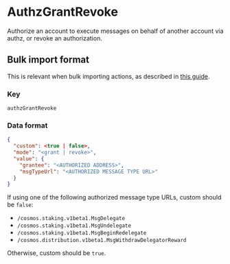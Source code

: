 # AuthzGrantRevoke

Authorize an account to execute messages on behalf of another account via authz,
or revoke an authorization.

## Bulk import format

This is relevant when bulk importing actions, as described in [this
guide](https://github.com/DA0-DA0/dao-dao-ui/wiki/Bulk-importing-actions).

### Key

`authzGrantRevoke`

### Data format

```json
{
  "custom": <true | false>,
  "mode": "<grant | revoke>",
  "value": {
    "grantee": "<AUTHORIZED ADDRESS>",
    "msgTypeUrl": "<AUTHORIZED MESSAGE TYPE URL>"
  }
}
```

If using one of the following authorized message type URLs, custom should be
`false`:

- `/cosmos.staking.v1beta1.MsgDelegate`
- `/cosmos.staking.v1beta1.MsgUndelegate`
- `/cosmos.staking.v1beta1.MsgBeginRedelegate`
- `/cosmos.distribution.v1beta1.MsgWithdrawDelegatorReward`

Otherwise, custom should be `true`.
